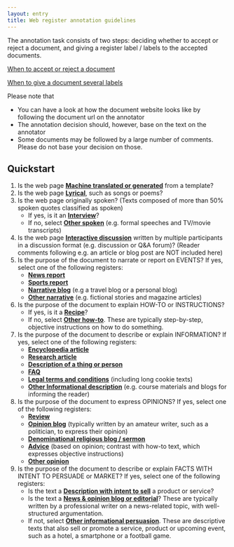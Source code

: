 ```yaml
---
layout: entry
title: Web register annotation guidelines
---
```


The annotation task consists of two steps: deciding whether to accept or reject a document, and giving a register label / labels to the accepted documents.

<a href="accept-reject">When to accept or reject a document</a>

<a href="hybrids">When to give a document several labels</a>

Please note that
- You can have a look at how the document website looks like by following the document url on the annotator
- The annotation decision should, however, base on the text on the annotator
- Some documents may be followed by a large number of comments. Please do not base your decision on those. 

## Quickstart

1. Is the web page [**Machine translated or generated**](MT) from a template?
2. Is the web page [**Lyrical**](LY), such as songs or poems? 
3. Is the web page originally spoken? (Texts composed of more than 50% spoken quotes classified as spoken)
    * If yes, is it an [**Interview**](SP-it)? 
    * If no, select [**Other spoken**](SP-os) (e.g. formal speeches and TV/movie transcripts)
4. Is the web page [**Interactive discussion**](ID) written by multiple participants in a discussion format (e.g. discussion or Q&A forum)? (Reader comments following e.g. an article or blog post are NOT included here) 
5. Is the purpose of the document to narrate or report on EVENTS?
   If yes, select one of the following registers:
    * [**News report**](NA-ne) 
    * [**Sports report**](NA-sr) 
    * [**Narrative blog**](NA-nb) (e.g a travel blog or a personal blog) 
    * [**Other narrative**](NA-on) (e.g. fictional stories and magazine articles)
6. Is the purpose of the document to explain HOW-TO or INSTRUCTIONS? 
    * If yes, is it a [**Recipe**](HI-re)? 
    * If no, select [**Other how-to**](HI-oh). These are typically step-by-step, objective instructions on how to do something.
7. Is the purpose of the document to describe or explain INFORMATION?
   If yes, select one of the following registers: 
    * [**Encyclopedia article**](IN-en) 
    * [**Research article**](IN-ra) 
    * [**Description of a thing or person**](IN-dtp) 
    * [**FAQ**](IN-fi) 
    * [**Legal terms and conditions**](IN-lt) (including long cookie texts) 
    * [**Other Informational description**](IN-oi) (e.g. course materials and blogs for informing the reader)
8. Is the purpose of the document to express OPINIONS? 
   If yes, select one of the following registers:
    * [**Review**](OP-rv)
    * [**Opinion blog**](OP-ob) (typically written by an amateur writer, such as a politician, to express their opinion)
    * [**Denominational religious blog / sermon**](OP-rs) 
    * [**Advice**](OP-av) (based on opinion; contrast with how-to text, which expresses objective instructions)
    * [**Other opinion**](OP-oo) 
9. Is the purpose of the document to describe or explain FACTS WITH INTENT TO PERSUADE or MARKET?
   If yes, select one of the following registers:
    * Is the text a [**Description with intent to sell**](IP-ds) a product or service? 
    * Is the text a [**News & opinion blog or editorial**](IP-ed)? These are typically written by a professional writer on a news-related topic, with well-structured argumentation.
    * If not, select [**Other informational persuasion**](IP-oe). These are descriptive texts that also sell or promote a service, product or upcoming event, such as a hotel, a smartphone or a football game. 
